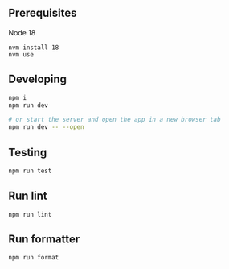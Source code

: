 ## Prerequisites
Node 18
```
nvm install 18
nvm use
```

## Developing
```bash
npm i
npm run dev

# or start the server and open the app in a new browser tab
npm run dev -- --open
```

## Testing
```bash
npm run test
```

## Run lint
```
npm run lint
```

## Run formatter
```
npm run format
```